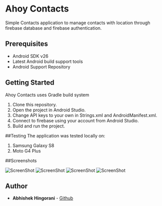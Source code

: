 # Ahoy Contacts

Simple Contacts application to manage contacts with location through firebase database and firebase authentication.

## Prerequisites
<ul>
<li>Android SDK v26</li>
<li>Latest Android build support tools</li>
<li>Android Support Repository</li>
</ul>

## Getting Started

Ahoy Contacts uses Gradle build system 

<ol>
<li>Clone this repository.</li>
<li>Open the project in Android Studio.</li>
<li>Change API keys to your own in Strings.xml and AndroidManifest.xml.</li>
<li>Connect to firebase using your account from Android Studio.</li>
<li>Build and run the project.</li>
</ol>

##Testing
The application was tested locally on:
<ol>
<li>Samsung Galaxy S8</li>
<li>Moto G4 Plus</li>
</ol>

##Screenshots

![ScreenShot](https://raw.github.com/AbhishekHingorani/AhoyContacts/master/screenshots/home.png)
![ScreenShot](https://raw.github.com/AbhishekHingorani/AhoyContacts/master/screenshots/login.png)
![ScreenShot](https://raw.github.com/AbhishekHingorani/AhoyContacts/master/screenshots/contacts.png)
![ScreenShot](https://raw.github.com/AbhishekHingorani/AhoyContacts/master/screenshots/addcontact.png)

## Author

* **Abhishek Hingorani** -  [Github](https://github.com/AbhishekHingorani)


